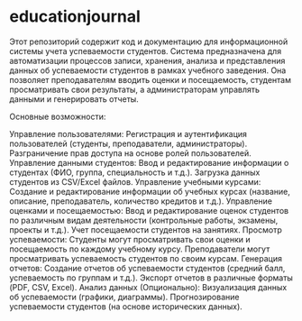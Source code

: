 # educationjournal
Этот репозиторий содержит код и документацию для информационной системы учета успеваемости студентов. Система предназначена для автоматизации процессов записи, хранения, анализа и представления данных об успеваемости студентов в рамках учебного заведения. Она позволяет преподавателям вводить оценки и посещаемость, студентам просматривать свои результаты, а администраторам управлять данными и генерировать отчеты.

Основные возможности:

Управление пользователями:
Регистрация и аутентификация пользователей (студенты, преподаватели, администраторы).
Разграничение прав доступа на основе ролей пользователей.
Управление данными студентов:
Ввод и редактирование информации о студентах (ФИО, группа, специальность и т.д.).
Загрузка данных студентов из CSV/Excel файлов.
Управление учебными курсами:
Создание и редактирование информации об учебных курсах (название, описание, преподаватель, количество кредитов и т.д.).
Управление оценками и посещаемостью:
Ввод и редактирование оценок студентов по различным видам деятельности (контрольные работы, экзамены, проекты и т.д.).
Учет посещаемости студентов на занятиях.
Просмотр успеваемости:
Студенты могут просматривать свои оценки и посещаемость по каждому учебному курсу.
Преподаватели могут просматривать успеваемость студентов по своим курсам.
Генерация отчетов:
Создание отчетов об успеваемости студентов (средний балл, успеваемость по группам и т.д.).
Экспорт отчетов в различные форматы (PDF, CSV, Excel).
Анализ данных (Опционально):
Визуализация данных об успеваемости (графики, диаграммы).
Прогнозирование успеваемости студентов (на основе исторических данных).
